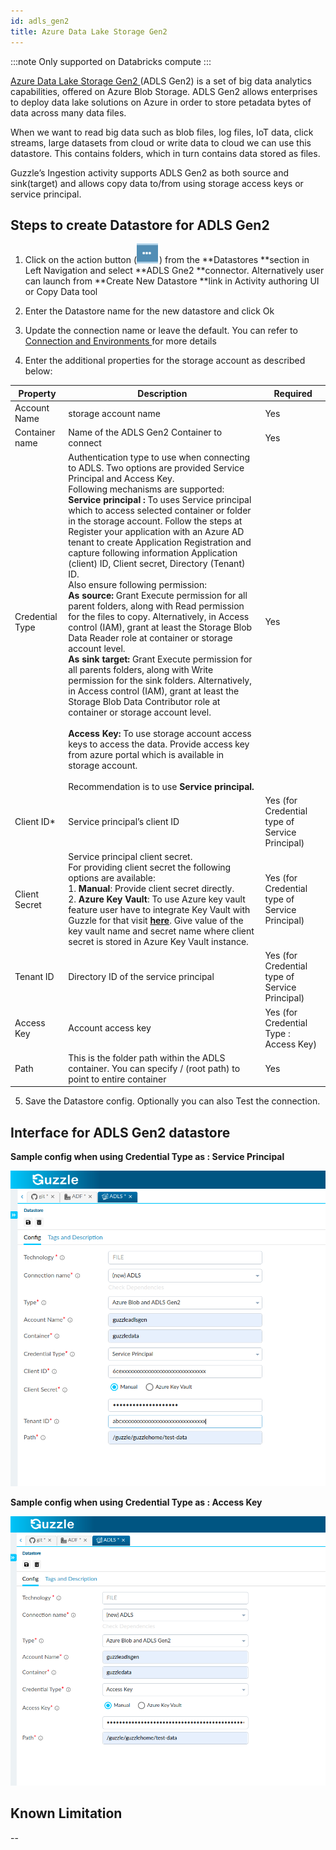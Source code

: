 ```yaml
---
id: adls_gen2
title: Azure Data Lake Storage Gen2
---
```


:::note
Only supported on Databricks compute
:::

[Azure Data Lake Storage Gen2 ](https://docs.microsoft.com/en-us/azure/storage/blobs/data-lake-storage-introduction) (ADLS Gen2) is a set of big data analytics capabilities, offered on Azure Blob Storage. ADLS Gen2 allows enterprises to deploy data lake solutions on Azure in order to store petadata bytes of data across many data files.

When we want to read big data such as blob files, log files, IoT data, click streams, large datasets from cloud or write data to cloud we can use this datastore.
This contains folders, which in turn contains data stored as files.

Guzzle’s Ingestion activity supports ADLS Gen2 as both source and sink(target) and allows copy data to/from using storage access keys or service principal. 

## Steps to create Datastore  for ADLS Gen2

1. Click on the action button (![image alt text](/img/docs/how-to-guides/datastores/action_button.png)) from the **Datastores **section in Left Navigation and select **ADLS Gne2 **connector. Alternatively user can launch from **Create New Datastore **link in Activity authoring UI or Copy Data tool

2. Enter the Datastore name for the new datastore and click Ok

3. Update the connection name or leave the default. You can refer to [Connection and Environments ](../connection_and_environment/connection_and_environment) for more details

4. Enter the additional properties for the storage account as described below:

|Property|Description|Required|
|--- |--- |--- |
|Account Name|storage account name|Yes|
|Container name |Name of the ADLS Gen2 Container to connect|Yes|
|Credential Type|Authentication type to use when connecting to ADLS. Two options are provided Service Principal and Access Key. <br/>Following mechanisms are supported:<br/>**Service principal :** To uses Service principal which to access selected container or folder in the storage account. Follow the steps at Register your application with an Azure AD tenant to create Application Registration and capture following information Application (client) ID, Client secret, Directory (Tenant) ID.<br/> Also ensure following permission:<br/> **As source:** Grant Execute permission for all parent folders, along with Read permission for the files to copy. Alternatively, in Access control (IAM), grant at least the Storage Blob Data Reader role at container or storage account level.<br/> **As sink target:** Grant Execute permission for all parents folders, along with Write permission for the sink folders. Alternatively, in Access control (IAM), grant at least the Storage Blob Data Contributor role at container or storage account level.<br/><br/> **Access Key:** To use storage account access keys to access the data. Provide access key from azure portal which is available in storage account.<br/><br/> Recommendation is to use **Service principal.**|Yes|
|Client ID*|Service principal’s client ID|Yes (for Credential type of Service Principal)|
|Client Secret|Service principal client secret.<br/> For providing client secret the following options are available:<br/>1. **Manual**: Provide client secret directly. <br/>2. **Azure Key Vault**: To use Azure key vault feature user have to integrate Key Vault with Guzzle for that visit **[here](../features/how_key_vault_is_used_to_integrate_guzzle)**. Give value of the key vault name and secret name where client secret is stored in Azure Key Vault instance.|Yes (for Credential type of Service Principal)|
|Tenant ID|Directory ID of the service principal|Yes (for Credential type of Service Principal)|
|Access Key|Account access key|Yes (for Credential Type : Access Key)|
|Path|This is the folder path within the ADLS container. You can specify  / (root path) to point to entire container|Yes|



5. Save the Datastore config. Optionally you can also Test the connection. 

## Interface for ADLS Gen2 datastore

**Sample config when using Credential Type as : Service Principal**

<a href="https://guzzle.justanalytics.com/img/docs/how-to-guides/datastores/ADLS_1.png" target="_self" >
    <img src="/img/docs/how-to-guides/datastores/ADLS_1.png" />
</a>

**Sample config when using Credential Type as : Access Key**

<a href="https://guzzle.justanalytics.com/img/docs/how-to-guides/datastores/ADLS_2.png" target="_self" >
    <img src="/img/docs/how-to-guides/datastores/ADLS_2.png" />
</a>

## Known Limitation

--

